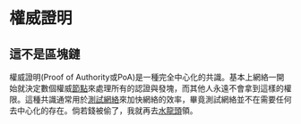 # 權威證明

## 這不是區塊鏈

權威證明\(Proof of Authority或PoA\)是一種完全中心化的共識。基本上網絡一開始就決定數個權威[節點](../dev/node/)來處理所有的認證與發塊，而其他人永遠不會拿到這樣的權限。這種共識通常用於[測試網絡](../dev/undefined-8/)來加快網絡的效率，畢竟測試網絡並不在需要任何去中心化的存在。倘若錢被偷了，我就再去[水龍頭](../dev/undefined-8/shui.md)領。

